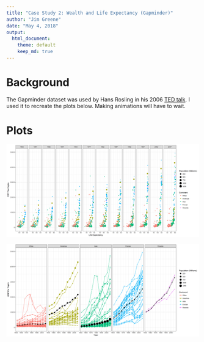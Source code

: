 ```yaml
---
title: "Case Study 2: Wealth and Life Expectancy (Gapminder)"
author: "Jim Greene"
date: "May 4, 2018"
output: 
  html_document:
    theme: default
    keep_md: true
---
```




# Background

The Gapminder dataset was used by Hans Rosling in his 2006 [TED talk](https://www.ted.com/talks/hans_rosling_shows_the_best_stats_you_ve_ever_seen). I used it to recreate the plots below. Making animations will have to wait.

# Plots

![](images/LifeExpectancy.png)

![](images/ContinentGDP.png)

